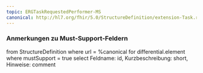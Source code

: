 ```yaml
---
topic: ERGTaskRequestedPerformer-MS
canonical: http://hl7.org/fhir/5.0/StructureDefinition/extension-Task.requestedPerformer
---
```


### Anmerkungen zu Must-Support-Feldern

<fql>
from
	StructureDefinition
where 
    url = %canonical
for differential.element
where mustSupport = true
select
	Feldname: id, Kurzbeschreibung: short, Hinweise: comment
</fql>

